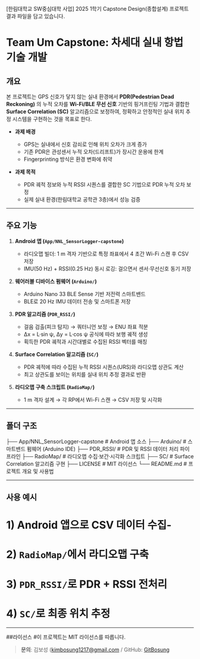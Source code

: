 [한림대학교 SW중심대학 사업] 2025 1학기 Capstone Design(종합설계) 프로젝트 결과 파일을 담고 있습니다.

# Team Um Capstone: 차세대 실내 항법 기술 개발

## 개요
본 프로젝트는 GPS 신호가 닿지 않는 실내 환경에서 **PDR(Pedestrian Dead Reckoning)** 의 누적 오차를 **Wi-Fi/BLE 무선 신호** 기반의 핑거프린팅 기법과 결합한 **Surface Correlation (SC)** 알고리즘으로 보정하여, 정확하고 안정적인 실내 위치 추정 시스템을 구현하는 것을 목표로 한다. 


- **과제 배경**  
  - GPS는 실내에서 신호 감쇠로 인해 위치 오차가 크게 증가  
  - 기존 PDR은 관성센서 누적 오차(드리프트)가 장시간 운용에 한계  
  - Fingerprinting 방식은 환경 변화에 취약  

- **과제 목적**  
  - PDR 궤적 정보와 누적 RSSI 시퀀스를 결합한 SC 기법으로 PDR 누적 오차 보정  
  - 실제 실내 환경(한림대학교 공학관 3층)에서 성능 검증  

---

## 주요 기능
1. **Android 앱 (`App/NNL_SensorLogger-capstone`)**  
   - 라디오맵 빌더: 1 m 격자 기반으로 특정 좌표에서 4 초간 Wi-Fi 스캔 후 CSV 저장  
   - IMU(50 Hz) + RSSI(0.25 Hz) 동시 로깅: 걸으면서 센서·무선신호 동기 저장  

2. **웨어러블 디바이스 펌웨어 (`Arduino/`)**  
   - Arduino Nano 33 BLE Sense 기반 저전력 스마트밴드  
   - BLE로 20 Hz IMU 데이터 전송 및 스마트폰 저장  

3. **PDR 알고리즘 (`PDR_RSSI/`)**  
   - 걸음 검출(피크 탐지) → 쿼터니언 보정 → ENU 좌표 적분  
   - Δx = L·sin ψ, Δy = L·cos ψ 공식에 따라 보행 궤적 생성
   - 획득한 PDR 궤적과 시간대별로 수집된 RSSI 벡터를 매칭

4. **Surface Correlation 알고리즘 (`SC/`)**  
   - PDR 궤적에 따라 수집된 누적 RSSI 시퀀스(URS)와 라디오맵 상관도 계산  
   - 최고 상관도를 보이는 위치를 실내 위치 추정 결과로 반환  

5. **라디오맵 구축 스크립트 (`RadioMap/`)**  
   - 1 m 격자 설계 → 각 RP에서 Wi-Fi 스캔 → CSV 저장 및 시각화  

---

## 폴더 구조
├── App/NNL_SensorLogger-capstone # Android 앱 소스
├── Arduino/ # 스마트밴드 펌웨어 (Arduino IDE)
├── PDR_RSSI/ # PDR 및 RSSI 데이터 처리 파이프라인
├── RadioMap/ # 라디오맵 수집·보간·시각화 스크립트
├── SC/ # Surface Correlation 알고리즘 구현
├── LICENSE # MIT 라이선스
└── README.md # 프로젝트 개요 및 사용법

---

## 사용 예시
# 1) Android 앱으로 CSV 데이터 수집-
# 2) `RadioMap/`에서 라디오맵 구축
# 3) `PDR_RSSI/`로 PDR + RSSI 전처리
# 4) `SC/`로 최종 위치 추정

---
##라이선스
#이 프로젝트는 MIT 라이선스를 따릅니다.

> **문의**: 김보성 (kimbosung1217@gmail.com / GitHub: [GitBosung](https://github.com/GitBosung)
